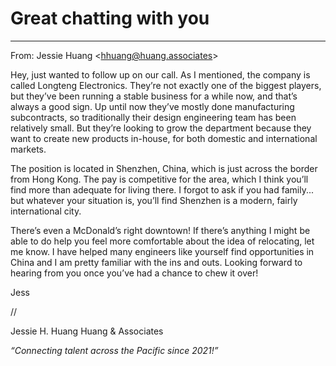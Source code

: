 # Great chatting with you
---

From: Jessie Huang \<hhuang@huang.associates\>

Hey, just wanted to follow up on our call. As I mentioned, the company is called
Longteng Electronics. They’re not exactly one of the biggest players, but they’ve
been running a stable business for a while now, and that’s always a good sign.
Up until now they’ve mostly done manufacturing subcontracts, so traditionally
their design engineering team has been relatively small. But they’re looking to
grow the department because they want to create new products in-house, for
both domestic and international markets.

The position is located in Shenzhen, China, which is just across the border
from Hong Kong. The pay is competitive for the area, which I think you’ll find
more than adequate for living there. I forgot to ask if you had family... but whatever your situation is, you’ll find Shenzhen is a modern, fairly international city.

There’s even a McDonald’s right downtown! If there’s anything I might be able
to do help you feel more comfortable about the idea of relocating, let me know.
I have helped many engineers like yourself find opportunities in China and I am
pretty familiar with the ins and outs.
Looking forward to hearing from you once you’ve had a chance to chew it over!

Jess

//

Jessie H. Huang
Huang & Associates

_“Connecting talent across the Pacific since 2021!”_